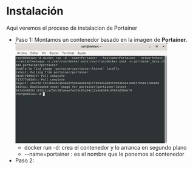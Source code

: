# Instalación
Aqui veremos el proceso de instalacion de Portainer
- Paso 1:
Montamos un contenedor basado en la imagen de **Portainer**.
![Contedor con la imagen Portainer](imagenes/1.jpg)
    - docker run -d: crea el contenedor y lo arranca en segundo plano
    - --name=portainer : es el nombre que le ponemos al contenedor
- Paso 2:
